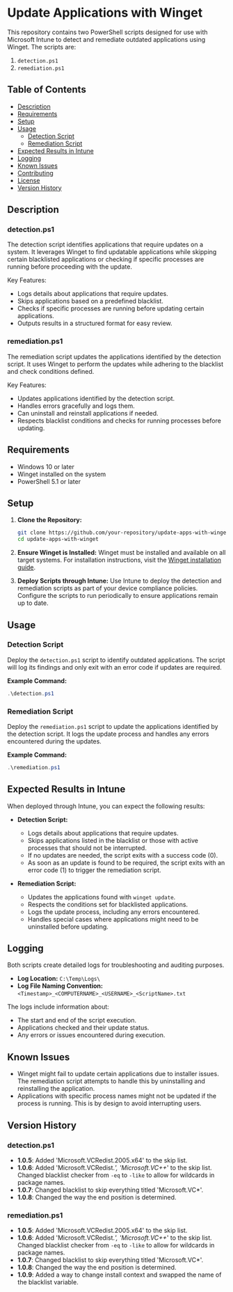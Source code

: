 # Update Applications with Winget

This repository contains two PowerShell scripts designed for use with Microsoft Intune to detect and remediate outdated applications using Winget. The scripts are:

1. `detection.ps1`
2. `remediation.ps1`

## Table of Contents

- [Description](#description)
- [Requirements](#requirements)
- [Setup](#setup)
- [Usage](#usage)
  - [Detection Script](#detection-script)
  - [Remediation Script](#remediation-script)
- [Expected Results in Intune](#expected-results-in-intune)
- [Logging](#logging)
- [Known Issues](#known-issues)
- [Contributing](#contributing)
- [License](#license)
- [Version History](#version-history)

## Description

### detection.ps1

The detection script identifies applications that require updates on a system. It leverages Winget to find updatable applications while skipping certain blacklisted applications or checking if specific processes are running before proceeding with the update.

Key Features:

- Logs details about applications that require updates.
- Skips applications based on a predefined blacklist.
- Checks if specific processes are running before updating certain applications.
- Outputs results in a structured format for easy review.

### remediation.ps1

The remediation script updates the applications identified by the detection script. It uses Winget to perform the updates while adhering to the blacklist and check conditions defined.

Key Features:

- Updates applications identified by the detection script.
- Handles errors gracefully and logs them.
- Can uninstall and reinstall applications if needed.
- Respects blacklist conditions and checks for running processes before updating.

## Requirements

- Windows 10 or later
- Winget installed on the system
- PowerShell 5.1 or later

## Setup

1. **Clone the Repository:**
   
   ```bash
   git clone https://github.com/your-repository/update-apps-with-winget.git
   cd update-apps-with-winget
   ```

2. **Ensure Winget is Installed:**
   Winget must be installed and available on all target systems. For installation instructions, visit the [Winget installation guide](https://docs.microsoft.com/en-us/windows/package-manager/winget/).

3. **Deploy Scripts through Intune:**
   Use Intune to deploy the detection and remediation scripts as part of your device compliance policies. Configure the scripts to run periodically to ensure applications remain up to date.

## Usage

### Detection Script

Deploy the `detection.ps1` script to identify outdated applications. The script will log its findings and only exit with an error code if updates are required.

**Example Command:**

```powershell
.\detection.ps1
```

### Remediation Script

Deploy the `remediation.ps1` script to update the applications identified by the detection script. It logs the update process and handles any errors encountered during the updates.

**Example Command:**

```powershell
.\remediation.ps1
```

## Expected Results in Intune

When deployed through Intune, you can expect the following results:

- **Detection Script:**
  
  - Logs details about applications that require updates.
  - Skips applications listed in the blacklist or those with active processes that should not be interrupted.
  - If no updates are needed, the script exits with a success code (0).
  - As soon as an update is found to be required, the script exits with an error code (1) to trigger the remediation script.

- **Remediation Script:**
  
  - Updates the applications found with `winget update`.
  - Respects the conditions set for blacklisted applications.
  - Logs the update process, including any errors encountered.
  - Handles special cases where applications might need to be uninstalled before updating.

## Logging

Both scripts create detailed logs for troubleshooting and auditing purposes.

- **Log Location:** `C:\Temp\Logs\`
- **Log File Naming Convention:** `<Timestamp>_<COMPUTERNAME>_<USERNAME>_<ScriptName>.txt`

The logs include information about:

- The start and end of the script execution.
- Applications checked and their update status.
- Any errors or issues encountered during execution.

## Known Issues

- Winget might fail to update certain applications due to installer issues. The remediation script attempts to handle this by uninstalling and reinstalling the application.
- Applications with specific process names might not be updated if the process is running. This is by design to avoid interrupting users.

## Version History

### detection.ps1

- **1.0.5**: Added 'Microsoft.VCRedist.2005.x64' to the skip list.
- **1.0.6**: Added 'Microsoft.VCRedist.*', 'Microsoft.VC++*' to the skip list. Changed blacklist checker from `-eq` to `-like` to allow for wildcards in package names.
- **1.0.7**: Changed blacklist to skip everything titled 'Microsoft.VC*'.
- **1.0.8**: Changed the way the end position is determined.

### remediation.ps1

- **1.0.5**: Added 'Microsoft.VCRedist.2005.x64' to the skip list.
- **1.0.6**: Added 'Microsoft.VCRedist.*', 'Microsoft.VC++*' to the skip list. Changed blacklist checker from `-eq` to `-like` to allow for wildcards in package names.
- **1.0.7**: Changed blacklist to skip everything titled 'Microsoft.VC*'.
- **1.0.8**: Changed the way the end position is determined.
- **1.0.9**: Added a way to change install context and swapped the name of the blacklist variable.
